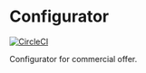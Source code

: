 # Configurator
[![CircleCI](https://circleci.com/gh/Mapkn3/configurator/tree/master.svg?style=svg)](https://circleci.com/gh/Mapkn3/configurator/tree/master)

Configurator for commercial offer.
